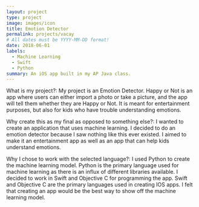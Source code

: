 ```yaml
---
layout: project
type: project
image: images/icon
title: Emotion Detector
permalink: projects/vacay
# All dates must be YYYY-MM-DD format!
date: 2018-06-01
labels:
  - Machine Learning
  - Swift
  - Python
summary: An iOS app built in my AP Java class.
---
```


What is my project?: My project is an Emotion Detector. Happy or Not is an app where users can either import a photo or take a picture, and the app will tell them whether they are Happy or Not. It is meant for entertainment purposes, but also for kids who have trouble understanding emotions.

Why create this as my final as opposed to something else?: I wanted to create an application that uses machine learning. I decided to do an emotion detector because I saw nothing like this ever existed. I aimed to make it an entertainment app as well as an app that can help kids understand emotions.

Why I chose to work with the selected language?: I used Python to create the machine learning model. Python is the primary language used for machine learning as there is an influx of different libraries available. I decided to work in Swift and Objective C for programming the app. Swift and Objective C are the primary languages used in creating IOS apps. I felt that creating an app would be the best way to show off the machine learning model.
